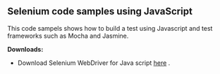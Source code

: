## Selenium code samples using JavaScript

This code sampels shows how to build a test using Javascript and test frameworks such as Mocha and Jasmine. 

**Downloads:**
- Download Selenium WebDriver for Java script [here](http://www.seleniumhq.org/download/) . 
